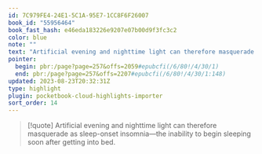 ```yaml
---
id: 7C979FE4-24E1-5C1A-95E7-1CC8F6F26007
book_id: "55956464"
book_fast_hash: e46eda183226e9207e07b00d9f3fc3c2
color: blue
note: ""
text: "Artificial evening and nighttime light can therefore masquerade as sleep-onset insomnia—the inability to begin sleeping soon after getting into bed. "
pointer:
  begin: pbr:/page?page=257&offs=2059#epubcfi(/6/80!/4/30/1)
  end: pbr:/page?page=257&offs=2207#epubcfi(/6/80!/4/30/1:148)
updated: 2023-08-23T20:32:31Z
type: highlight
plugin: pocketbook-cloud-highlights-importer
sort_order: 14
---
```


> [!quote]
> Artificial evening and nighttime light can therefore masquerade as sleep-onset insomnia—the inability to begin sleeping soon after getting into bed. 

